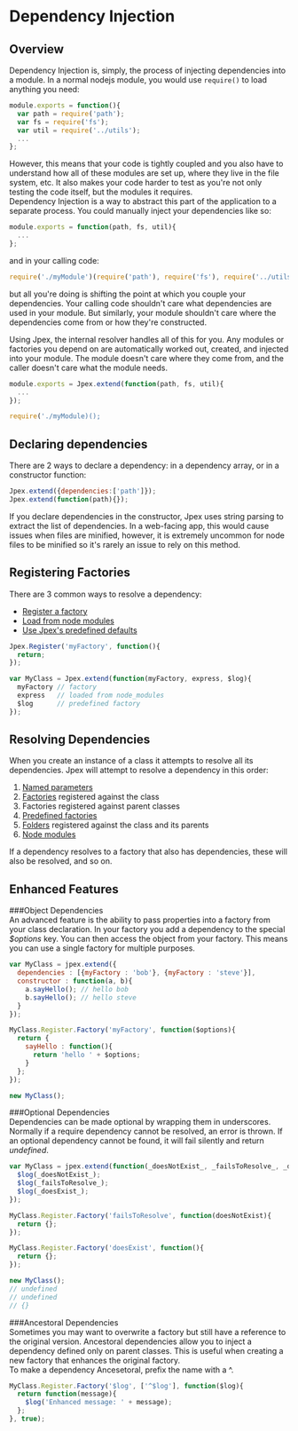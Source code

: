 Dependency Injection
=====================
Overview
--------
Dependency Injection is, simply, the process of injecting dependencies into a module. In a normal nodejs module, you would use `require()` to load anything you need:
```javascript
module.exports = function(){
  var path = require('path');
  var fs = require('fs');
  var util = require('../utils');
  ...
};
```
However, this means that your code is tightly coupled and you also have to understand how all of these modules are set up, where they live in the file system, etc. It also makes your code harder to test as you're not only testing the code itself, but the modules it requires.  
Dependency Injection is a way to abstract this part of the application to a separate process. You could manually inject your dependencies like so:
```javascript
module.exports = function(path, fs, util){
  ...
};
```
and in your calling code:
```javascript
require('./myModule')(require('path'), require('fs'), require('../utils'));
```
but all you're doing is shifting the point at which you couple your dependencies. Your calling code shouldn't care what dependencies are used in your module. But similarly, your module shouldn't care where the dependencies come from or how they're constructed.  

Using Jpex, the internal resolver handles all of this for you. Any modules or factories you depend on are automatically worked out, created, and injected into your module. The module doesn't care where they come from, and the caller doesn't care what the module needs.  
```javascript
module.exports = Jpex.extend(function(path, fs, util){
  ...
});

require('./myModule)();
```

Declaring dependencies
----------------------
There are 2 ways to declare a dependency: in a dependency array, or in a constructor function:  
```javascript
Jpex.extend({dependencies:['path']});
Jpex.extend(function(path){});
```
If you declare dependencies in the constructor, Jpex uses string parsing to extract the list of dependencies. In a web-facing app, this would cause issues when files are minified, however, it is extremely uncommon for node files to be minified so it's rarely an issue to rely on this method.

Registering Factories
---------------------
There are 3 common ways to resolve a dependency:
- [Register a factory](./api/index.md#factories)
- [Load from node modules](./api/factories/node_module.md)
- [Use Jpex's predefined defaults](./api/index.md#default-factories)
```javascript
Jpex.Register('myFactory', function(){
  return;
});

var MyClass = Jpex.extend(function(myFactory, express, $log){
  myFactory // factory
  express   // loaded from node_modules
  $log      // predefined factory
});
```

Resolving Dependencies
----------------------
When you create an instance of a class it attempts to resolve all its dependencies. Jpex will attempt to resolve a dependency in this order:  

1. [Named parameters](./api/factories/named-parameters.md)
2. [Factories](./api/factories/factory.md) registered against the class
3. Factories registered against parent classes
4. [Predefined factories](./api/index.md#default-factories)
5. [Folders](./api/factories/folder.md) registered against the class and its parents
6. [Node modules](./api/factories/node_module.md)

If a dependency resolves to a factory that also has dependencies, these will also be resolved, and so on.  


Enhanced Features
-----------------
###Object Dependencies   
An advanced feature is the ability to pass properties into a factory from your class declaration.
In your factory you add a dependency to the special *$options* key.
You can then access the object from your factory. This means you can use a single factory for multiple  purposes.
```javascript
var MyClass = jpex.extend({
  dependencies : [{myFactory : 'bob'}, {myFactory : 'steve'}],
  constructor : function(a, b){
    a.sayHello(); // hello bob
    b.sayHello(); // hello steve
  }
});

MyClass.Register.Factory('myFactory', function($options){
  return {
    sayHello : function(){
      return 'hello ' + $options;
    }
  };
});

new MyClass();
```

###Optional Dependencies  
Dependencies can be made optional by wrapping them in underscores. Normally if a require dependency cannot be resolved, an error is thrown. If an optional dependency cannot be found, it will fail silently and return *undefined*.  
```javascript
var MyClass = jpex.extend(function(_doesNotExist_, _failsToResolve_, _doesExist_, $log){
  $log(_doesNotExist_);
  $log(_failsToResolve_);
  $log(_doesExist_);
});

MyClass.Register.Factory('failsToResolve', function(doesNotExist){
  return {};
});

MyClass.Register.Factory('doesExist', function(){
  return {};
});

new MyClass();
// undefined
// undefined
// {}
```

###Ancestoral Dependencies  
Sometimes you may want to overwrite a factory but still have a reference to the original version. Ancestoral dependencies allow you to inject a dependency defined only on parent classes. This is useful when creating a new factory that enhances the original factory.  
To make a dependency Ancesetoral, prefix the name with a ^.
```javascript
MyClass.Register.Factory('$log', ['^$log'], function($log){
  return function(message){
    $log('Enhanced message: ' + message);
  };
}, true);
```